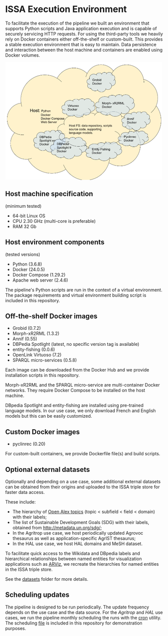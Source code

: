 # ISSA Execution Environment

To facilitate the execution of the pipeline we built an environment that supports Python scripts and Java application execution and is capable of securely servicing HTTP requests. For using the third-party tools we heavily rely on Docker containers either off-the-shelf or custom-built. This provides a stable execution environment that is easy to maintain. Data persistence and interaction between the host machine and containers are enabled using Docker volumes.

<img src="../doc/environment_diagram.png" width="500" />

## Host machine specification

(minimum tested)

- 64-bit Linux OS
- CPU 2.30 GHz (multi-core is preferable)
- RAM 32 Gb

## Host environment components

(tested versions)

- Python (3.6.8)
- Docker (24.0.5)
- Docker Compose (1.29.2)
- Apache web server (2.4.6)

The pipeline's Python scripts are run in the context of a virtual environment. The package requirements and virtual environment building script is included in this repository.

## Off-the-shelf Docker images

- Grobid (0.7.2)
- Morph-xR2RML (1.3.2)
- Annif (0.55)
- DBPedia Spotlight (latest, no specific version tag is available)
- entity-fishing (0.0.6)
- OpenLink Virtuoso (7.2) 
- SPARQL micro-services (0.5.8)

Each image can be downloaded from the Docker Hub and we provide installation scripts in this repository.  

Morph-xR2RML and the SPARQL micro-service are multi-container Docker networks. They require Docker Compose to be installed on the host machine.

DBpedia Spotlight and entity-fishing are installed using pre-trained language models.  In our use case, we only download French and English models but this can be easily customized.

## Custom Docker images

- pyclinrec (0.20)

For custom-built containers, we provide Dockerfile file(s) and build scripts.

## Optional external datasets

Optionally and depending on a use case, some additional external datasets can be obtained from their origins and uploaded to the ISSA triple store for faster data access. 

These include:
- The hierarchy of [Open Alex topics](https://docs.openalex.org/api-entities/topics) (topic < subfield < field < domain) with their labels;
- The list of Sustainable Development Goals (SDG) with their labels, obtained from http://metadata.un.org/sdg/;
- In the Agritrop use case, we host periodically updated Agrovoc thesaurus as well as application-specific AgrIST thesaurus;
- In the HAL use case, we host HAL domains and MeSH dataset.

To facilitate quick access to the Wikidata and DBpedia labels and hierarchical relationships between named entities for visualization applications such as [ARViz](https://github.com/Wimmics/arviz), we recreate the hierarchies for named entities in the ISSA triple store.

See the [datasets](datasets) folder for more details.

## Scheduling updates

The pipeline is designed to be run periodically. The update frequency depends on the use case and the data source. For the _Agritrop_ and _HAL_ use cases, we run the pipeline monthly scheduling the runs with the [cron](https://en.wikipedia.org/wiki/Cron) utility. The scheduling [file](issa.crontab) is included in this repository for demonstration purposes.
